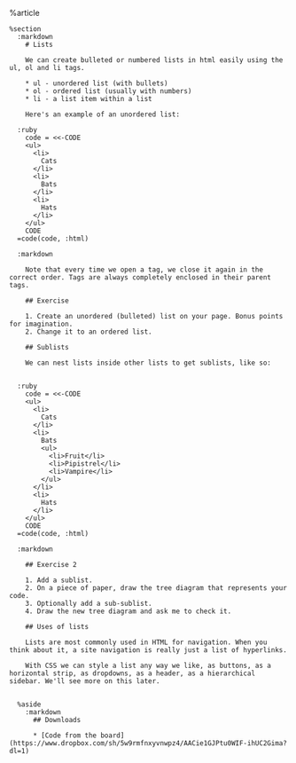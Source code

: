 %article
  
    %section
      :markdown
        # Lists
  
        We can create bulleted or numbered lists in html easily using the ul, ol and li tags.
  
        * ul - unordered list (with bullets)
        * ol - ordered list (usually with numbers)
        * li - a list item within a list
  
        Here's an example of an unordered list:
  
      :ruby
        code = <<-CODE
        <ul>
          <li>
            Cats
          </li>
          <li>
            Bats
          </li>
          <li>
            Hats
          </li>
        </ul>
        CODE
      =code(code, :html)
  
      :markdown
  
        Note that every time we open a tag, we close it again in the correct order. Tags are always completely enclosed in their parent tags.
  
        ## Exercise
  
        1. Create an unordered (bulleted) list on your page. Bonus points for imagination.
        2. Change it to an ordered list.
  
        ## Sublists
  
        We can nest lists inside other lists to get sublists, like so:
  
  
      :ruby
        code = <<-CODE
        <ul>
          <li>
            Cats
          </li>
          <li>
            Bats
            <ul>
              <li>Fruit</li>
              <li>Pipistrel</li>
              <li>Vampire</li>
            </ul>
          </li>
          <li>
            Hats
          </li>
        </ul>
        CODE
      =code(code, :html)
  
      :markdown
  
        ## Exercise 2
  
        1. Add a sublist.
        2. On a piece of paper, draw the tree diagram that represents your code.
        3. Optionally add a sub-sublist.
        4. Draw the new tree diagram and ask me to check it.
  
        ## Uses of lists
  
        Lists are most commonly used in HTML for navigation. When you think about it, a site navigation is really just a list of hyperlinks.
  
        With CSS we can style a list any way we like, as buttons, as a horizontal strip, as dropdowns, as a header, as a hierarchical sidebar. We'll see more on this later.
  
  
      %aside
        :markdown
          ## Downloads
  
          * [Code from the board](https://www.dropbox.com/sh/5w9rmfnxyvnwpz4/AACie1GJPtu0WIF-ihUC2Gima?dl=1)
  
  